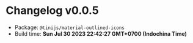 # Changelog v0.0.5

- Package: `@tinijs/material-outlined-icons`
- Build time: **Sun Jul 30 2023 22:42:27 GMT+0700 (Indochina Time)**

